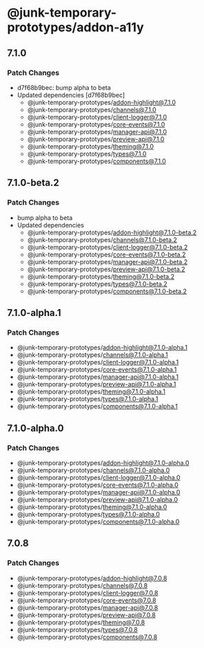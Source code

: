 # @junk-temporary-prototypes/addon-a11y

## 7.1.0

### Patch Changes

- d7f68b9bec: bump alpha to beta
- Updated dependencies [d7f68b9bec]
  - @junk-temporary-prototypes/addon-highlight@7.1.0
  - @junk-temporary-prototypes/channels@7.1.0
  - @junk-temporary-prototypes/client-logger@7.1.0
  - @junk-temporary-prototypes/core-events@7.1.0
  - @junk-temporary-prototypes/manager-api@7.1.0
  - @junk-temporary-prototypes/preview-api@7.1.0
  - @junk-temporary-prototypes/theming@7.1.0
  - @junk-temporary-prototypes/types@7.1.0
  - @junk-temporary-prototypes/components@7.1.0

## 7.1.0-beta.2

### Patch Changes

- bump alpha to beta
- Updated dependencies
  - @junk-temporary-prototypes/addon-highlight@7.1.0-beta.2
  - @junk-temporary-prototypes/channels@7.1.0-beta.2
  - @junk-temporary-prototypes/client-logger@7.1.0-beta.2
  - @junk-temporary-prototypes/core-events@7.1.0-beta.2
  - @junk-temporary-prototypes/manager-api@7.1.0-beta.2
  - @junk-temporary-prototypes/preview-api@7.1.0-beta.2
  - @junk-temporary-prototypes/theming@7.1.0-beta.2
  - @junk-temporary-prototypes/types@7.1.0-beta.2
  - @junk-temporary-prototypes/components@7.1.0-beta.2

## 7.1.0-alpha.1

### Patch Changes

- @junk-temporary-prototypes/addon-highlight@7.1.0-alpha.1
- @junk-temporary-prototypes/channels@7.1.0-alpha.1
- @junk-temporary-prototypes/client-logger@7.1.0-alpha.1
- @junk-temporary-prototypes/core-events@7.1.0-alpha.1
- @junk-temporary-prototypes/manager-api@7.1.0-alpha.1
- @junk-temporary-prototypes/preview-api@7.1.0-alpha.1
- @junk-temporary-prototypes/theming@7.1.0-alpha.1
- @junk-temporary-prototypes/types@7.1.0-alpha.1
- @junk-temporary-prototypes/components@7.1.0-alpha.1

## 7.1.0-alpha.0

### Patch Changes

- @junk-temporary-prototypes/addon-highlight@7.1.0-alpha.0
- @junk-temporary-prototypes/channels@7.1.0-alpha.0
- @junk-temporary-prototypes/client-logger@7.1.0-alpha.0
- @junk-temporary-prototypes/core-events@7.1.0-alpha.0
- @junk-temporary-prototypes/manager-api@7.1.0-alpha.0
- @junk-temporary-prototypes/preview-api@7.1.0-alpha.0
- @junk-temporary-prototypes/theming@7.1.0-alpha.0
- @junk-temporary-prototypes/types@7.1.0-alpha.0
- @junk-temporary-prototypes/components@7.1.0-alpha.0

## 7.0.8

### Patch Changes

- @junk-temporary-prototypes/addon-highlight@7.0.8
- @junk-temporary-prototypes/channels@7.0.8
- @junk-temporary-prototypes/client-logger@7.0.8
- @junk-temporary-prototypes/core-events@7.0.8
- @junk-temporary-prototypes/manager-api@7.0.8
- @junk-temporary-prototypes/preview-api@7.0.8
- @junk-temporary-prototypes/theming@7.0.8
- @junk-temporary-prototypes/types@7.0.8
- @junk-temporary-prototypes/components@7.0.8
